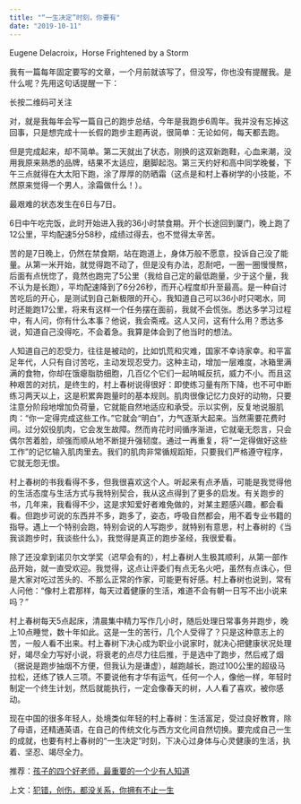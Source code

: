 ```yaml
---
title: "“一生决定”时刻，你要有"
date: "2019-10-11"
---
```


Eugene Delacroix，Horse Frightened by a Storm  

  

我有一篇每年固定要写的文章，一个月前就该写了，但没写，你也没有提醒我。是什么呢？先用这句话提醒一下：  

  

长按二维码可关注

  

对，就是我每年会写一篇自己的跑步总结，今年是我跑步6周年。我并没有忘掉这回事，只是想完成十一长假的跑步主题再说，很简单：无论如何，每天都去跑。

  

但是完成起来，却不简单。第二天就出了状态，刚换的这双新跑鞋，心血来潮，没用我原来熟悉的品牌，结果不太适应，磨脚起泡。第三天约好和高中同学晚餐，下午三点就得在大太阳下跑，涂了厚厚的防晒霜（这点是和村上春树学的小技能，不然原来觉得一个男人，涂霜做什么！）。

  

最艰难的状态发生在6日与7日。

  

6日中午吃完饭，此时开始进入我的36小时禁食期。开个长途回到厦门，晚上跑了12公里，平均配速5分58秒，成绩过得去，也不觉得太辛苦。

  

苦的是7日晚上，仍然在禁食期，站在跑道上，身体万般不愿意，投诉自己没了能量。从第一米开始，就觉得跑不动了，但是没有办法，忍耐吧，一圈一圈慢慢熬，后面有点恍惚了，竟然也跑完了5公里（我给自己定的最低跑量，少于这个量，我不认为是长跑），平均配速降到了6分26秒，而开心程度却升至最高。是一种自讨苦吃后的开心，是测试到自己新极限的开心，我知道自己可以36小时只喝水，同时还能跑17公里，将来有这样一个任务摆在面前，我就不会慌张。悉达多学习过程中，有人问，你有什么本事？他说，我会斋戒。这人又问，这有什么用？悉达多说，知道自己没得吃，不会着急。我算是体会到了他当时的想法。

  

人知道自己的忍受力，往往是被动的，比如饥荒和灾难，国家不幸诗家幸。和平富足年代，人只有自讨苦吃，主动发现忍受力。这种主动，增加一层难度，冰箱里满满的食物，你却在饿瘪脂肪细胞，几百亿个它们一起呐喊反抗，威力不小。而且这种艰苦的对抗，是终生的，村上春树说得很好：即使练习量有所下降，也不可中断练习两天以上，这是积累奔跑量时的基本规则。肌肉很像记忆力良好的动物，只要注意分阶段地增加负荷量，它就能自然地适应和承受。示以实例，反复地说服肌肉：“你一定得完成这些工作。”它就会“明白”，力气逐渐大起来。当然需要花费时间。过分奴役肌肉，它会发生故障。然而肯花时间循序渐进，它就毫无怨言，只会偶尔苦着脸，顽强而顺从地不断提升强韧度。通过一再重复，将“一定得做好这些工作”的记忆输入肌肉里去。我们的肌肉非常循规蹈矩，只要我们严格遵守程序，它就无怨无恨。

  

村上春树的书我看得不多，但我很喜欢这个人。听起来有点矛盾，可能是我觉得他的生活态度与生活方式与我特别契合，我从这点得到了更多的启发。有关跑步的书，几年来，我看得不少，这是求知爱好者难免做的，对某主题感兴趣，都会看看。但跑步可说的东西并不多，跑多了，姿态，呼吸自然都会，用不着专业书籍的指导。遇上一个特别会跑，特别会说的人写跑步，就特别有意思，村上春树的《当我谈跑步时，我谈些什么》，我觉得是真正的跑步圣经，我很爱看。

  

除了还没拿到诺贝尔文学奖（迟早会有的），村上春树人生极其顺利，从第一部作品开始，就一直受欢迎。我觉得，这点让评委们有点无名火吧，虽然有点诛心，但是大家对吃过苦头的、不那么正常的作家，可能更有好感。村上春树也说到，常有人问他：“像村上君那样，每天过着健康的生活，难道不会有朝一日写不出小说来吗？”

  

村上春树每天5点起床，清晨集中精力写作几小时，随后处理日常事务并跑步，晚上10点睡觉，数十年如此。这是一生的苦行，几个人受得了？只是这种意志上的苦，一般人看不出来。村上春树下决心成为职业小说家时，就决心把健康状况处理好，竭尽全力写好小说，将衰老的点尽力往后推，于是选中了跑步，然后戒了烟（据说是跑步抽烟不方便，但我认为是谦虚），越跑越长，跑过100公里的超级马拉松，还练了铁人三项。不要说他有才华有运气，任何一个人，像他一样，年轻时制定一个终生计划，然后就能执行，一定会像春天的树，人人看了喜欢，被你感动。

  

现在中国的很多年轻人，处境类似年轻的村上春树：生活富足，受过良好教育，除了母语，还精通英语，在自己的传统文化与西方文化间自然切换。要完成自己一生的成就，也要有村上春树的“一生决定”时刻，下决心过身体与心灵健康的生活，执着、坚忍、竭尽全力。

推荐：[孩子的四个好老师，最重要的一个少有人知道](http://mp.weixin.qq.com/s?__biz=MjM5NDU0Mjk2MQ==&mid=2651630554&idx=1&sn=6cc873a52d86cc3f04bdada7f5d06a51&chksm=bd7e2fc48a09a6d2417ccba336b84d555d3a1a352eb5292ae9594883afe42a9ed8baf6a3e8b9&scene=21#wechat_redirect)  

上文：[犯错，创伤，都没关系，你拥有不止一生](http://mp.weixin.qq.com/s?__biz=MjM5NDU0Mjk2MQ==&mid=2651635322&idx=1&sn=230a6dc2c700cefa1dd189d3e4c75404&chksm=bd7e3a648a09b3727dd738973e2288220b3423c6dab66239758024bfe354a92b10f10cc22832&scene=21#wechat_redirect)
